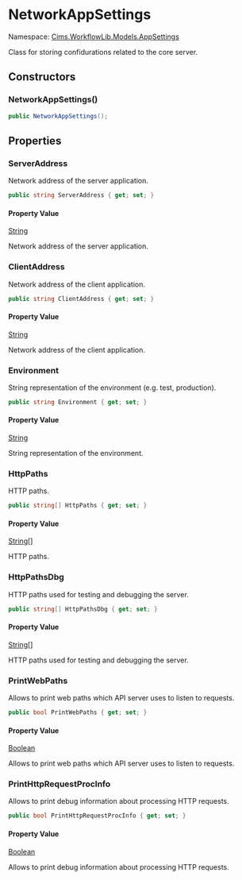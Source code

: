 # NetworkAppSettings

Namespace: [Cims.WorkflowLib.Models.AppSettings](Cims.WorkflowLib.Models.AppSettings.md)

Class for storing confidurations related to the core server.

## Constructors

### NetworkAppSettings()

```C#
public NetworkAppSettings();
```

## Properties

### ServerAddress

Network address of the server application.

```C#
public string ServerAddress { get; set; }
```

#### Property Value

[String](https://learn.microsoft.com/en-us/dotnet/api/system.string)

Network address of the server application.

### ClientAddress

Network address of the client application.

```C#
public string ClientAddress { get; set; }
```

#### Property Value

[String](https://learn.microsoft.com/en-us/dotnet/api/system.string)

Network address of the client application.

### Environment

String representation of the environment (e.g. test, production).

```C#
public string Environment { get; set; }
```

#### Property Value

[String](https://learn.microsoft.com/en-us/dotnet/api/system.string)

String representation of the environment.

### HttpPaths

HTTP paths.

```C#
public string[] HttpPaths { get; set; }
```

#### Property Value

[String](https://learn.microsoft.com/en-us/dotnet/api/system.string)[]

HTTP paths.

### HttpPathsDbg

HTTP paths used for testing and debugging the server.

```C#
public string[] HttpPathsDbg { get; set; }
```

#### Property Value

[String](https://learn.microsoft.com/en-us/dotnet/api/system.string)[]

HTTP paths used for testing and debugging the server.

### PrintWebPaths

Allows to print web paths which API server uses to listen to requests.

```C#
public bool PrintWebPaths { get; set; }
```

#### Property Value

[Boolean](https://learn.microsoft.com/en-us/dotnet/api/system.boolean)

Allows to print web paths which API server uses to listen to requests.

### PrintHttpRequestProcInfo

Allows to print debug information about processing HTTP requests.

```C#
public bool PrintHttpRequestProcInfo { get; set; }
```

#### Property Value

[Boolean](https://learn.microsoft.com/en-us/dotnet/api/system.boolean)

Allows to print debug information about processing HTTP requests.

